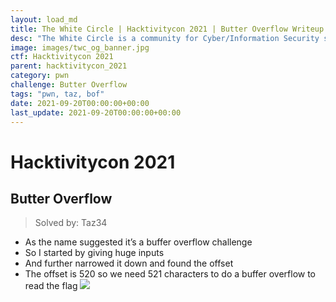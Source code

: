 ```yaml
---
layout: load_md
title: The White Circle | Hacktivitycon 2021 | Butter Overflow Writeup
desc: "The White Circle is a community for Cyber/Information Security students, enthusiasts and professionals. You can discuss anything related to Security, share your knowledge with others, get help when you need it and proceed further in your journey with amazing people from all over the world."
image: images/twc_og_banner.jpg
ctf: Hacktivitycon 2021
parent: hacktivitycon_2021
category: pwn
challenge: Butter Overflow
tags: "pwn, taz, bof"
date: 2021-09-20T00:00:00+00:00
last_update: 2021-09-20T00:00:00+00:00
---
```


<h1 class="heading card-title white-text">Hacktivitycon 2021</h1>

## Butter Overflow
> Solved by: Taz34


- As the name suggested it’s a buffer overflow challenge 
- So I started by giving huge inputs 
- And further narrowed it down and found the offset
- The offset is 520 so we need 521 characters to do a buffer overflow to read the flag
![](https://i.imgur.com/iiEQowN.png)


